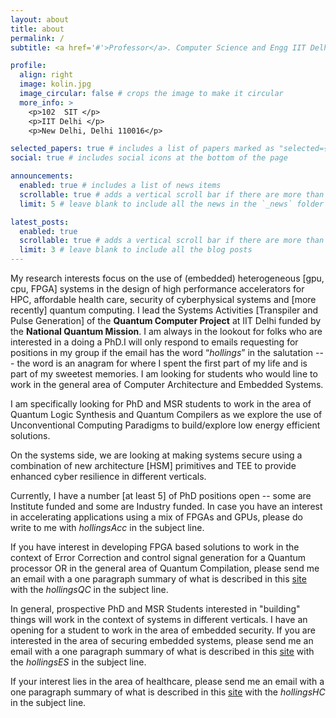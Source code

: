 ```yaml
---
layout: about
title: about
permalink: /
subtitle: <a href='#'>Professor</a>. Computer Science and Engg IIT Delhi 

profile:
  align: right
  image: kolin.jpg
  image_circular: false # crops the image to make it circular
  more_info: >
    <p>102  SIT </p>
    <p>IIT Delhi </p>
    <p>New Delhi, Delhi 110016</p>

selected_papers: true # includes a list of papers marked as "selected={true}"
social: true # includes social icons at the bottom of the page

announcements:
  enabled: true # includes a list of news items
  scrollable: true # adds a vertical scroll bar if there are more than 3 news items
  limit: 5 # leave blank to include all the news in the `_news` folder

latest_posts:
  enabled: true
  scrollable: true # adds a vertical scroll bar if there are more than 3 new posts items
  limit: 3 # leave blank to include all the blog posts
---
```


My research interests focus on the use of (embedded) heterogeneous [gpu, cpu, FPGA] systems in the design of high performance accelerators for HPC, affordable health care, security of cyberphysical systems and [more recently] quantum computing. I lead the  Systems Activities [Transpiler and Pulse Generation] of the **Quantum Computer Project** at IIT Delhi funded by the **National Quantum Mission**.
I am always in the lookout for folks who are interested in a  doing a PhD.I will only respond to emails  requesting for positions in my group if the email has the word “_hollings_” in the salutation --- the word is an anagram for where I spent the first part of my life and is part of my sweetest memories. I am looking for students who would line to work in the general area of Computer Architecture and Embedded Systems. 

I am specifically looking for PhD and MSR students to work in the area of Quantum Logic Synthesis and Quantum Compilers as we explore the use of Unconventional Computing Paradigms to build/explore low energy efficient solutions. 

On the systems side, we are looking at making systems secure using a combination of new architecture [HSM] primitives and TEE to provide enhanced cyber resilience in different verticals. 

Currently, I have a number [at least 5] of PhD positions open -- some are Institute funded and some are Industry funded. 
In case you have an interest in accelerating applications using a mix of FPGAs and GPUs, please do write to me with  _hollingsAcc_ in the subject line.

If you have interest in developing FPGA based solutions to work in the context of Error Correction and control signal generation for a Quantum processor OR in the general area of Quantum Compilation, please send me an email with a one paragraph summary of what is described in this [site](https://www.quera.com/glossary/quantum-compiler) with the _hollingsQC_ in the subject line.

In general, prospective PhD and MSR Students interested in "building" things will work in the context of  systems in different verticals. I have an opening for a student to work in the area of embedded security. If you are interested in the area of securing embedded systems, please send me an email with a one paragraph summary of what is described in this [site](https://arxiv.org/pdf/2207.10466) with the _hollingsES_ in the subject line. 

If your interest lies in the area of healthcare, please send me an email with a one paragraph summary of what is described in this [site](https://pmc.ncbi.nlm.nih.gov/articles/PMC9324358/pdf/diagnostics-12-01607.pdf) with the _hollingsHC_ in the subject line.
